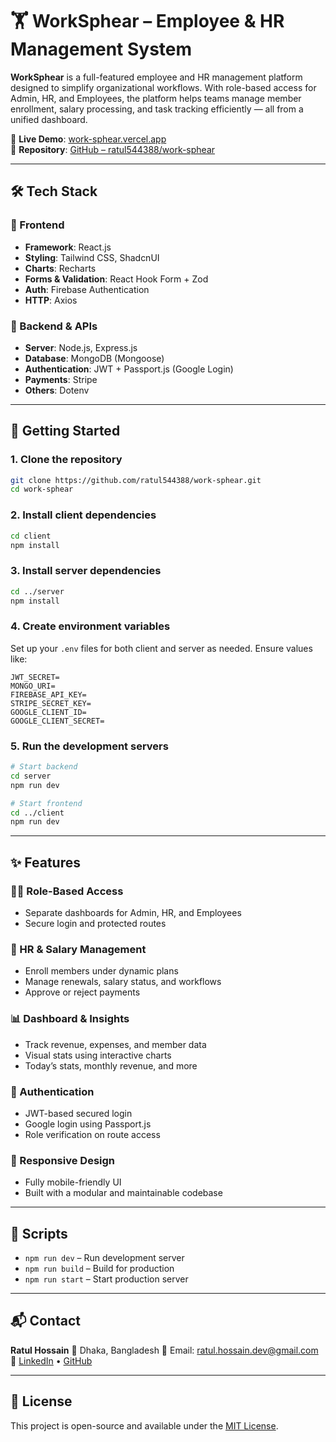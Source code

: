 # 🏋️ WorkSphear – Employee & HR Management System

**WorkSphear** is a full-featured employee and HR management platform designed to simplify organizational workflows. With role-based access for Admin, HR, and Employees, the platform helps teams manage member enrollment, salary processing, and task tracking efficiently — all from a unified dashboard.

🔗 **Live Demo**: [work-sphear.vercel.app](https://work-sphear.vercel.app)  
📁 **Repository**: [GitHub – ratul544388/work-sphear](https://github.com/ratul544388/work-sphear)

---

## 🛠️ Tech Stack

### 🔹 Frontend
- **Framework**: React.js
- **Styling**: Tailwind CSS, ShadcnUI
- **Charts**: Recharts
- **Forms & Validation**: React Hook Form + Zod
- **Auth**: Firebase Authentication
- **HTTP**: Axios

### 🔹 Backend & APIs
- **Server**: Node.js, Express.js
- **Database**: MongoDB (Mongoose)
- **Authentication**: JWT + Passport.js (Google Login)
- **Payments**: Stripe
- **Others**: Dotenv

---

## 🚀 Getting Started

### 1. Clone the repository

```bash
git clone https://github.com/ratul544388/work-sphear.git
cd work-sphear
````

### 2. Install client dependencies

```bash
cd client
npm install
```

### 3. Install server dependencies

```bash
cd ../server
npm install
```

### 4. Create environment variables

Set up your `.env` files for both client and server as needed. Ensure values like:

```env
JWT_SECRET=
MONGO_URI=
FIREBASE_API_KEY=
STRIPE_SECRET_KEY=
GOOGLE_CLIENT_ID=
GOOGLE_CLIENT_SECRET=
```

### 5. Run the development servers

```bash
# Start backend
cd server
npm run dev

# Start frontend
cd ../client
npm run dev
```

---

## ✨ Features

### 👨‍💼 Role-Based Access

* Separate dashboards for Admin, HR, and Employees
* Secure login and protected routes

### 🧾 HR & Salary Management

* Enroll members under dynamic plans
* Manage renewals, salary status, and workflows
* Approve or reject payments

### 📊 Dashboard & Insights

* Track revenue, expenses, and member data
* Visual stats using interactive charts
* Today’s stats, monthly revenue, and more

### 🔐 Authentication

* JWT-based secured login
* Google login using Passport.js
* Role verification on route access

### 📱 Responsive Design

* Fully mobile-friendly UI
* Built with a modular and maintainable codebase

---

## 🧪 Scripts

* `npm run dev` – Run development server
* `npm run build` – Build for production
* `npm run start` – Start production server

---

## 📬 Contact

**Ratul Hossain**
📍 Dhaka, Bangladesh
📧 Email: [ratul.hossain.dev@gmail.com](mailto:ratul.hossain.dev@gmail.com)
🔗 [LinkedIn](https://www.linkedin.com/in/ratul-hossain-dev) • [GitHub](https://github.com/ratul544388)

---

## 📄 License

This project is open-source and available under the [MIT License](LICENSE).
